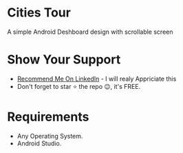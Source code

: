 # Cities Tour
A simple Android Deshboard design with scrollable screen  
# Show Your Support
* [Recommend Me On LinkedIn](https://www.linkedin.com/in/imalisheraz/) - I will realy Appriciate this  
* Don't forget to star ⭐ the repo 😉, it's FREE.

# Requirements
* Any Operating System.   
* Android Studio.

